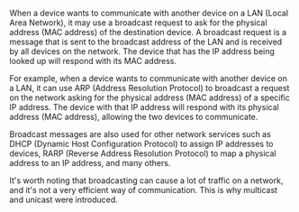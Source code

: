 When a device wants to communicate with another device on a LAN (Local Area Network), it may use a broadcast request to ask for the physical address (MAC address) of the destination device.
A broadcast request is a message that is sent to the broadcast address of the LAN and is received by all devices on the network. The device that has the IP address being looked up will respond with its MAC address.

For example, when a device wants to communicate with another device on a LAN, it can use ARP (Address Resolution Protocol) to broadcast a request on the network asking for the physical address (MAC address) of a specific IP address. The device with that IP address will respond with its physical address (MAC address), allowing the two devices to communicate.

Broadcast messages are also used for other network services such as DHCP (Dynamic Host Configuration Protocol) to assign IP addresses to devices, RARP (Reverse Address Resolution Protocol) to map a physical address to an IP address, and many others.

It's worth noting that broadcasting can cause a lot of traffic on a network, and it's not a very efficient way of communication. This is why multicast and unicast were introduced.
